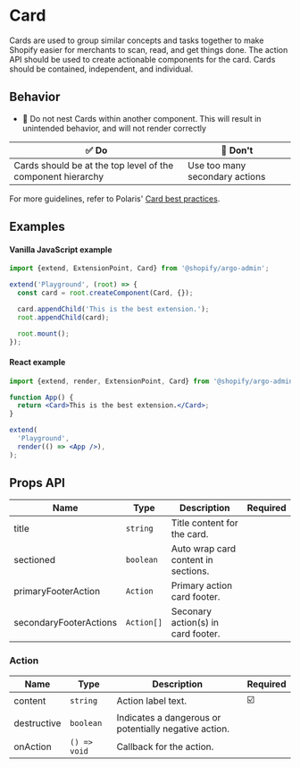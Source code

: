 # Card

Cards are used to group similar concepts and tasks together to make Shopify easier for merchants to scan, read, and get things done. The action API should be used to create actionable components for the card. Cards should be contained, independent, and individual.

## Behavior

- 📱 Do not nest Cards within another component. This will result in unintended behavior, and will not render correctly

| ✅ Do                                                       | 🛑 Don't                       |
| ----------------------------------------------------------- | ------------------------------ |
| Cards should be at the top level of the component hierarchy | Use too many secondary actions |

For more guidelines, refer to Polaris' [Card best practices](https://polaris.shopify.com/components/structure/card#section-best-practices).

## Examples

#### Vanilla JavaScript example

```js
import {extend, ExtensionPoint, Card} from '@shopify/argo-admin';

extend('Playground', (root) => {
  const card = root.createComponent(Card, {});

  card.appendChild('This is the best extension.');
  root.appendChild(card);

  root.mount();
});
```

#### React example

```jsx
import {extend, render, ExtensionPoint, Card} from '@shopify/argo-admin-react';

function App() {
  return <Card>This is the best extension.</Card>;
}

extend(
  'Playground',
  render(() => <App />),
);
```

## Props API

| Name                   | Type       | Description                         | Required |
| ---------------------- | ---------- | ----------------------------------- | -------- |
| title                  | `string`   | Title content for the card.         |          |
| sectioned              | `boolean`  | Auto wrap card content in sections. |          |
| primaryFooterAction    | `Action`   | Primary action card footer.         |          |
| secondaryFooterActions | `Action[]` | Seconary action(s) in card footer.  |          |

### Action

| Name        | Type         | Description                                           | Required |
| ----------- | ------------ | ----------------------------------------------------- | -------- |
| content     | `string`     | Action label text.                                    | ☑️       |
| destructive | `boolean`    | Indicates a dangerous or potentially negative action. |          |
| onAction    | `() => void` | Callback for the action.                              |          |

